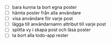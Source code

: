 - [ ] bara kunna ta bort egna poster
- [ ] hämta poster från alla användare
- [ ] visa användare för varje post
- [ ] lägga till användarnamn attribut till varje post
- [ ] splitta vy i skapa post och läsa poster
- [ ] ta bort alla todo-app rester